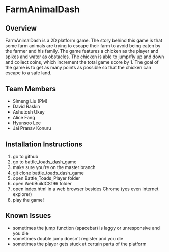 <h1> FarmAnimalDash </h1>

<h2> Overview </h2>
<p> FarmAnimalDash is a 2D platform game. The story behind this game is that some farm animals are trying to escape their farm to avoid being eaten by the farmer and his family. The game features a chicken as the player and spikes and water as obstacles. The chicken is able to jump/fly up and down and collect coins, which increment the total game score by 1. The goal of the game is to get as many points as possible so that the chicken can escape to a safe land. </p> 

<h2> Team Members </h2>
<ul>
  <li> Simeng Liu (PM)</li>
  <li>David Raskin</li>
  <li>Ashutosh Ukey</li>
  <li>Alice Fang</li>
  <li>Hyunsoo Lee</li>
  <li>Jai Pranav Konuru</li>
</ul>
<h2>Installation Instructions</h2> 
<ol>
  <li> go to github </li>
  <li>go to battle_toads_dash_game</li>
  <li>make sure you're on the master branch</li>
  <li>git clone battle_toads_dash_game</li>
  <li>open Battle_Toads_Player folder </li>
  <li>open WebBuildCS196 folder</li>
  <li>open index.html in a web browser besides Chrome (yes even internet explorer)</li>
  <li>play the game!</li>
</ol> 
<h2> Known Issues </h2>
<ul>
  <li> sometimes the jump function (spacebar) is laggy or unresponsive and you die</li>
  <li> sometimes double jump doesn't register and you die</li>
  <li> sometimes the player gets stuck at certain parts of the platform</li>
</ul>


